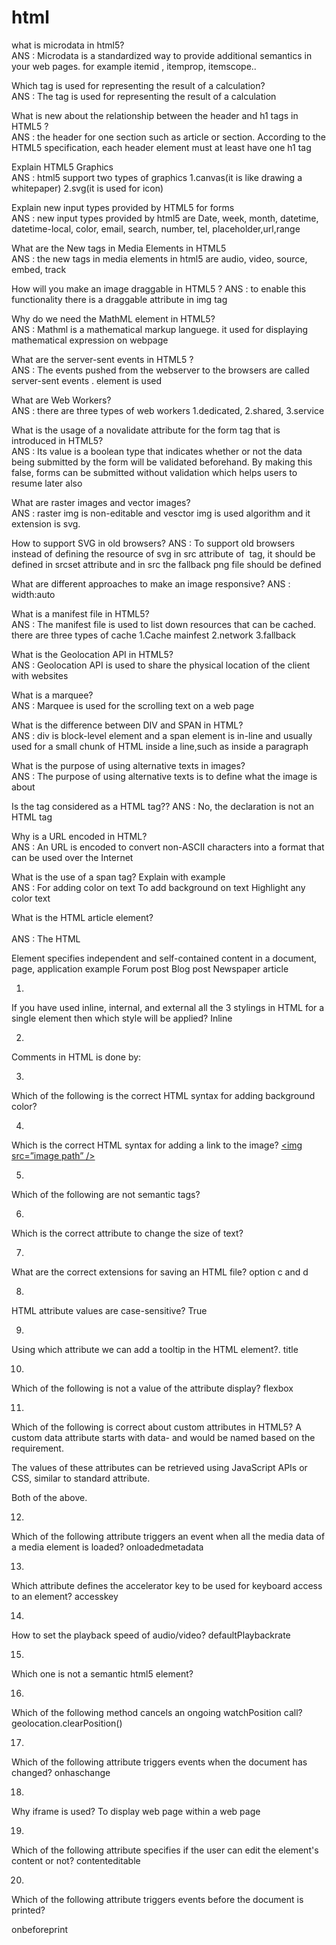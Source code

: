 # html

what is microdata in html5? <br>
ANS : Microdata is a standardized way to provide additional semantics in your web pages. for example itemid , itemprop, itemscope.. <br>

Which tag is used for representing the result of a calculation? <br>
ANS : The <output> tag is used for representing the result of a calculation
  
What is new about the relationship between the header and h1 tags in HTML5 ? <br>
ANS : the header for one section such as article or section. According to the HTML5 specification, each header element must at least have one h1 tag
  
Explain HTML5 Graphics <br>
ANS : html5 support two types of graphics  1.canvas(it is like drawing a whitepaper) 2.svg(it is used for icon)
  
Explain new input types provided by HTML5 for forms <br>
ANS : new input types provided by html5 are Date, week, month, datetime, datetime-local, color, email, search, number, tel, placeholder,url,range  
  
What are the New tags in Media Elements in HTML5 <br>
ANS : the new tags in media elements in html5 are audio, video, source, embed, track  
  
How will you make an image draggable in HTML5 ? 
ANS : to enable this functionality there is a draggable attribute in img tag
  
Why do we need the MathML element in HTML5? <br>
ANS : Mathml is a mathematical markup languege. it used for displaying mathematical expression on webpage 
  
What are the server-sent events in HTML5 ? <br>
ANS : The events pushed from the webserver to the browsers are called server-sent events . <eventsource> element is used
  
What are Web Workers?<br>
ANS : there are three types of web workers 1.dedicated, 2.shared, 3.service
  
What is the usage of a novalidate attribute for the form tag that is introduced in HTML5?<br>
ANS : Its value is a boolean type that indicates whether or not the data being submitted by the form will be validated beforehand. By making this false, forms can be submitted without validation which helps users to resume later also
  
What are raster images and vector images?<br>
ANS : raster img is non-editable and vesctor img is used algorithm and it extension is svg.
  
How to support SVG in old browsers?
ANS : To support old browsers instead of defining the resource of svg in src attribute of <img> tag, it should be defined in srcset attribute and in src the fallback png file should be defined
  
What are different approaches to make an image responsive?
ANS : width:auto
  
What is a manifest file in HTML5?<br>
ANS : The manifest file is used to list down resources that can be cached. there are three types of cache 1.Cache mainfest 2.network 3.fallback
  
What is the Geolocation API in HTML5?<br>
ANS : Geolocation API is used to share the physical location of the client with websites
  
What is a marquee?<br>
ANS : Marquee is used for the scrolling text on a web page
  
What is the difference between DIV and SPAN in HTML?  <br>
ANS : div is block-level element and a span element is in-line and usually used for a small chunk of HTML inside a line,such as inside a paragraph
  
What is the purpose of using alternative texts in images? <br>
ANS : The purpose of using alternative texts is to define what the image is about
  
Is the <!DOCTYPE html> tag considered as a HTML tag??
ANS : No, the <!DOCTYPE html> declaration is not an HTML tag
  
Why is a URL encoded in HTML?<br>
ANS : An URL is encoded to convert non-ASCII characters into a format that can be used over the Internet
  
What is the use of a span tag? Explain with example <br>
ANS : For adding color on text
      To add background on text
      Highlight any color text  
  
What is the HTML article element?<br>  
ANS : The HTML <article> Element specifies independent and self-contained content in a document, page, application example
Forum post
Blog post
Newspaper article  
  
  
1.
If you have used inline, internal, and external all the 3 stylings in HTML for a single element then which style will be applied?
Inline

2.
Comments in HTML is done by:
<b><!-- --></b>

3.
Which of the following is the correct HTML syntax for adding background color?
<p style=”background-color: #a7b8c9”></p>

4.
Which is the correct HTML syntax for adding a link to the image?
<a href=”http://www.xyz.com/image”><img src=”image path” /></a>
  
5.
Which of the following are not semantic tags?
<div>

6.
Which is the correct attribute to change the size of text?
<p style=”font-size: 10px”></p>

7.
What are the correct extensions for saving an HTML file?
option c and d
  
8.
HTML attribute values are case-sensitive?
True

9.
Using which attribute we can add a tooltip in the HTML element?.
title

10.
Which of the following is not a value of the attribute display?
flexbox

11.
Which of the following is correct about custom attributes in HTML5?
A custom data attribute starts with data- and would be named based on the requirement.

The values of these attributes can be retrieved using JavaScript APIs or CSS, similar to standard attribute.

Both of the above.

12.
Which of the following attribute triggers an event when all the media data of a media element is loaded?
onloadedmetadata

13.
Which attribute defines the accelerator key to be used for keyboard access to an element?
accesskey

14.
How to set the playback speed of audio/video?
defaultPlaybackrate

15.
Which one is not a semantic html5 element?
<span>
  
16.
Which of the following method cancels an ongoing watchPosition call?
geolocation.clearPosition()

17.
Which of the following attribute triggers events when the document has changed?
onhaschange

18.
Why iframe is used?
To display web page within a web page

19.
Which of the following attribute specifies if the user can edit the element's content or not?
contenteditable

20.
Which of the following attribute triggers events before the document is printed?

onbeforeprint

  
  
  
  
  
  
  
  

  




